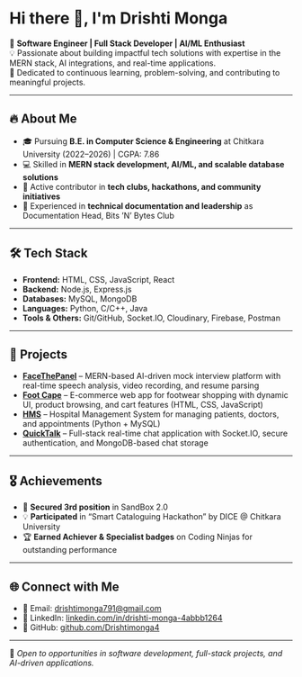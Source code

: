 # Hi there 👋, I'm Drishti Monga  

🚀 **Software Engineer | Full Stack Developer | AI/ML Enthusiast**  
💡 Passionate about building impactful tech solutions with expertise in the MERN stack, AI integrations, and real-time applications.  
🎯 Dedicated to continuous learning, problem-solving, and contributing to meaningful projects.  

---

## 🔥 About Me  
- 🎓 Pursuing **B.E. in Computer Science & Engineering** at Chitkara University (2022–2026) | CGPA: 7.86  
- 💻 Skilled in **MERN stack development, AI/ML, and scalable database solutions**  
- 🌱 Active contributor in **tech clubs, hackathons, and community initiatives**  
- 📝 Experienced in **technical documentation and leadership** as Documentation Head, Bits ’N’ Bytes Club  

---

## 🛠️ Tech Stack  
- **Frontend:** HTML, CSS, JavaScript, React  
- **Backend:** Node.js, Express.js  
- **Databases:** MySQL, MongoDB  
- **Languages:** Python, C/C++, Java  
- **Tools & Others:** Git/GitHub, Socket.IO, Cloudinary, Firebase, Postman  

---

## 📂 Projects  
- **[FaceThePanel](https://github.com/Drishtimonga4/FaceThePanel)** – MERN-based AI-driven mock interview platform with real-time speech analysis, video recording, and resume parsing  
- **[Foot Cape](https://github.com/Drishtimonga4/Foot-Cape)** – E-commerce web app for footwear shopping with dynamic UI, product browsing, and cart features (HTML, CSS, JavaScript)  
- **[HMS](https://github.com/Drishtimonga4/Hospital-Management-System)** – Hospital Management System for managing patients, doctors, and appointments (Python + MySQL)  
- **[QuickTalk](https://github.com/Drishtimonga4/QuickTalk)** – Full-stack real-time chat application with Socket.IO, secure authentication, and MongoDB-based chat storage  


---

## 🎖 Achievements  
- 🥉 **Secured 3rd position** in SandBox 2.0  
- 💡 **Participated** in “Smart Cataloguing Hackathon” by DICE @ Chitkara University  
- 🏆 **Earned Achiever & Specialist badges** on Coding Ninjas for outstanding performance  

---

## 🌐 Connect with Me  
- 📧 Email: [drishtimonga791@gmail.com](mailto:drishtimonga791@gmail.com)  
- 💼 LinkedIn: [linkedin.com/in/drishti-monga-4abbb1264](https://www.linkedin.com/in/drishti-monga-4abbb1264)  
- 🐙 GitHub: [github.com/Drishtimonga4](https://github.com/Drishtimonga4)  

---

📌 *Open to opportunities in software development, full-stack projects, and AI-driven applications.*  
